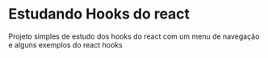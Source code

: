 # Estudando Hooks do react

Projeto simples de estudo dos hooks do react com um menu de navegação e alguns exemplos do react hooks

